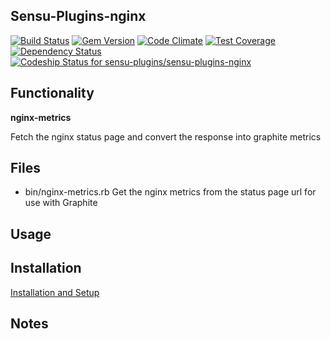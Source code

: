 ## Sensu-Plugins-nginx

[![Build Status](https://travis-ci.org/sensu-plugins/sensu-plugins-nginx.svg?branch=master)](https://travis-ci.org/sensu-plugins/sensu-plugins-nginx)
[![Gem Version](https://badge.fury.io/rb/sensu-plugins-nginx.svg)](http://badge.fury.io/rb/sensu-plugins-nginx)
[![Code Climate](https://codeclimate.com/github/sensu-plugins/sensu-plugins-nginx/badges/gpa.svg)](https://codeclimate.com/github/sensu-plugins/sensu-plugins-nginx)
[![Test Coverage](https://codeclimate.com/github/sensu-plugins/sensu-plugins-nginx/badges/coverage.svg)](https://codeclimate.com/github/sensu-plugins/sensu-plugins-nginx)
[![Dependency Status](https://gemnasium.com/sensu-plugins/sensu-plugins-nginx.svg)](https://gemnasium.com/sensu-plugins/sensu-plugins-nginx)
[ ![Codeship Status for sensu-plugins/sensu-plugins-nginx](https://codeship.com/projects/cb4b6810-cb1c-0132-b746-0ab4e5d2e01d/status?branch=master)](https://codeship.com/projects/75658)

## Functionality

**nginx-metrics**

Fetch the nginx status page and convert the response into graphite metrics

## Files
 * bin/nginx-metrics.rb
Get the nginx metrics from the status page url for use with Graphite

## Usage

## Installation

[Installation and Setup](https://github.com/sensu-plugins/documentation/blob/master/user_docs/installation_instructions.md)

## Notes
